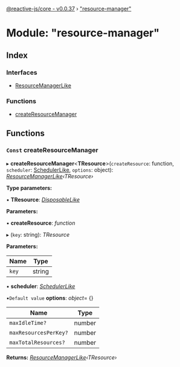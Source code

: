 [@reactive-js/core - v0.0.37](../README.md) › ["resource-manager"](_resource_manager_.md)

# Module: "resource-manager"

## Index

### Interfaces

* [ResourceManagerLike](../interfaces/_resource_manager_.resourcemanagerlike.md)

### Functions

* [createResourceManager](_resource_manager_.md#const-createresourcemanager)

## Functions

### `Const` createResourceManager

▸ **createResourceManager**<**TResource**>(`createResource`: function, `scheduler`: [SchedulerLike](../interfaces/_scheduler_.schedulerlike.md), `options`: object): *[ResourceManagerLike](../interfaces/_resource_manager_.resourcemanagerlike.md)‹TResource›*

**Type parameters:**

▪ **TResource**: *[DisposableLike](../interfaces/_disposable_.disposablelike.md)*

**Parameters:**

▪ **createResource**: *function*

▸ (`key`: string): *TResource*

**Parameters:**

Name | Type |
------ | ------ |
`key` | string |

▪ **scheduler**: *[SchedulerLike](../interfaces/_scheduler_.schedulerlike.md)*

▪`Default value`  **options**: *object*= {}

Name | Type |
------ | ------ |
`maxIdleTime?` | number |
`maxResourcesPerKey?` | number |
`maxTotalResources?` | number |

**Returns:** *[ResourceManagerLike](../interfaces/_resource_manager_.resourcemanagerlike.md)‹TResource›*
